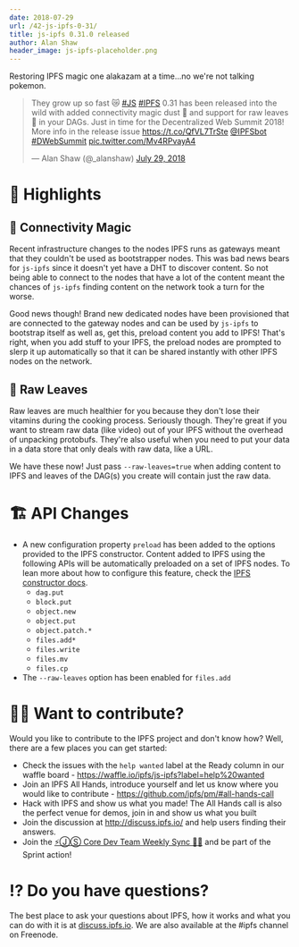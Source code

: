 ```yaml
---
date: 2018-07-29
url: /42-js-ipfs-0-31/
title: js-ipfs 0.31.0 released
author: Alan Shaw
header_image: js-ipfs-placeholder.png
---
```


Restoring IPFS magic one alakazam at a time...no we're not talking pokemon.

<blockquote class="twitter-tweet" data-lang="en"><p lang="en" dir="ltr">They grow up so fast 😿 <a href="https://twitter.com/hashtag/JS?src=hash&amp;ref_src=twsrc%5Etfw">#JS</a> <a href="https://twitter.com/hashtag/IPFS?src=hash&amp;ref_src=twsrc%5Etfw">#IPFS</a> 0.31 has been released into the wild with added connectivity magic dust 🧚 and support for raw leaves 🌿 in your DAGs. Just in time for the Decentralized Web Summit 2018! More info in the release issue <a href="https://t.co/QfVL7TrSte">https://t.co/QfVL7TrSte</a> <a href="https://twitter.com/IPFSbot?ref_src=twsrc%5Etfw">@IPFSbot</a> <a href="https://twitter.com/hashtag/DWebSummit?src=hash&amp;ref_src=twsrc%5Etfw">#DWebSummit</a> <a href="https://t.co/Mv4RPvayA4">pic.twitter.com/Mv4RPvayA4</a></p>&mdash; Alan Shaw (@_alanshaw) <a href="https://twitter.com/_alanshaw/status/1023505986747883521?ref_src=twsrc%5Etfw">July 29, 2018</a></blockquote>
<script async src="https://platform.twitter.com/widgets.js" charset="utf-8"></script>

# 🔦 Highlights

## 🧚 Connectivity Magic

Recent infrastructure changes to the nodes IPFS runs as gateways meant that they couldn't be used as bootstrapper nodes. This was bad news bears for `js-ipfs` since it doesn't yet have a DHT to discover content. So not being able to connect to the nodes that have a lot of the content meant the chances of `js-ipfs` finding content on the network took a turn for the worse.

Good news though! Brand new dedicated nodes have been provisioned that are connected to the gateway nodes and can be used by `js-ipfs` to bootstrap itself as well as, get this, preload content you add to IPFS! That's right, when you add stuff to your IPFS, the preload nodes are prompted to slerp it up automatically so that it can be shared instantly with other IPFS nodes on the network.

## 🌿 Raw Leaves

Raw leaves are much healthier for you because they don't lose their vitamins during the cooking process. Seriously though. They're great if you want to stream raw data (like video) out of your IPFS without the overhead of unpacking protobufs. They're also useful when you need to put your data in a data store that only deals with raw data, like a URL.

We have these now! Just pass `--raw-leaves=true` when adding content to IPFS and leaves of the DAG(s) you create will contain just the raw data.

# 🏗 API Changes

* A new configuration property `preload` has been added to the options provided to the IPFS constructor. Content added to IPFS using the following APIs will be automatically preloaded on a set of IPFS nodes. To lean more about how to configure this feature, check the [IPFS constructor docs](https://github.com/ipfs/js-ipfs#ipfs-constructor).
    * `dag.put`
    * `block.put`
    * `object.new`
    * `object.put`
    * `object.patch.*`
    * `files.add*`
    * `files.write`
    * `files.mv`
    * `files.cp`
* The `--raw-leaves` option has been enabled for `files.add`

# 🙌🏽 Want to contribute?

Would you like to contribute to the IPFS project and don't know how? Well, there are a few places you can get started:

- Check the issues with the `help wanted` label at the Ready column in our waffle board - https://waffle.io/ipfs/js-ipfs?label=help%20wanted
- Join an IPFS All Hands, introduce yourself and let us know where you would like to contribute - https://github.com/ipfs/pm/#all-hands-call
- Hack with IPFS and show us what you made! The All Hands call is also the perfect venue for demos, join in and show us what you built
- Join the discussion at http://discuss.ipfs.io/ and help users finding their answers.
- Join the [⚡️ⒿⓈ Core Dev Team Weekly Sync 🙌🏽](https://github.com/ipfs/pm/issues/650) and be part of the Sprint action!

# ⁉️ Do you have questions?

The best place to ask your questions about IPFS, how it works and what you can do with it is at [discuss.ipfs.io](http://discuss.ipfs.io). We are also available at the #ipfs channel on Freenode.
